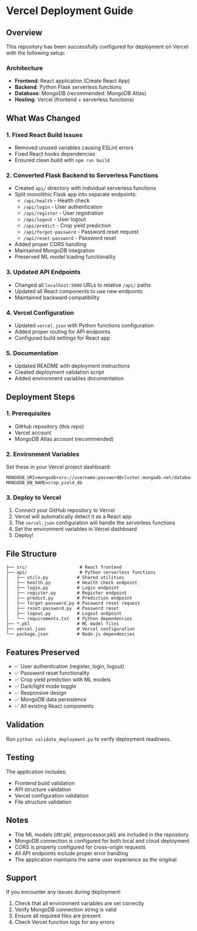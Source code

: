 # Vercel Deployment Guide

## Overview
This repository has been successfully configured for deployment on Vercel with the following setup:

### Architecture
- **Frontend**: React application (Create React App)
- **Backend**: Python Flask serverless functions
- **Database**: MongoDB (recommended: MongoDB Atlas)
- **Hosting**: Vercel (frontend + serverless functions)

## What Was Changed

### 1. Fixed React Build Issues
- Removed unused variables causing ESLint errors
- Fixed React hooks dependencies
- Ensured clean build with `npm run build`

### 2. Converted Flask Backend to Serverless Functions
- Created `api/` directory with individual serverless functions
- Split monolithic Flask app into separate endpoints:
  - `/api/health` - Health check
  - `/api/login` - User authentication  
  - `/api/register` - User registration
  - `/api/logout` - User logout
  - `/api/predict` - Crop yield prediction
  - `/api/forgot-password` - Password reset request
  - `/api/reset-password` - Password reset
- Added proper CORS handling
- Maintained MongoDB integration
- Preserved ML model loading functionality

### 3. Updated API Endpoints
- Changed all `localhost:5000` URLs to relative `/api/` paths
- Updated all React components to use new endpoints
- Maintained backward compatibility

### 4. Vercel Configuration
- Updated `vercel.json` with Python functions configuration
- Added proper routing for API endpoints
- Configured build settings for React app

### 5. Documentation
- Updated README with deployment instructions
- Created deployment validation script
- Added environment variables documentation

## Deployment Steps

### 1. Prerequisites
- GitHub repository (this repo)
- Vercel account
- MongoDB Atlas account (recommended)

### 2. Environment Variables
Set these in your Vercel project dashboard:

```
MONGODB_URI=mongodb+srv://username:password@cluster.mongodb.net/database
MONGODB_DB_NAME=crop_yield_db
```

### 3. Deploy to Vercel
1. Connect your GitHub repository to Vercel
2. Vercel will automatically detect it as a React app
3. The `vercel.json` configuration will handle the serverless functions
4. Set the environment variables in Vercel dashboard
5. Deploy!

## File Structure
```
├── src/                    # React frontend
├── api/                    # Python serverless functions
│   ├── utils.py           # Shared utilities
│   ├── health.py          # Health check endpoint
│   ├── login.py           # Login endpoint
│   ├── register.py        # Register endpoint
│   ├── predict.py         # Prediction endpoint
│   ├── forgot-password.py # Password reset request
│   ├── reset-password.py  # Password reset
│   ├── logout.py          # Logout endpoint
│   └── requirements.txt   # Python dependencies
├── *.pkl                  # ML model files
├── vercel.json            # Vercel configuration
└── package.json           # Node.js dependencies
```

## Features Preserved
- ✅ User authentication (register, login, logout)
- ✅ Password reset functionality
- ✅ Crop yield prediction with ML models
- ✅ Dark/light mode toggle
- ✅ Responsive design
- ✅ MongoDB data persistence
- ✅ All existing React components

## Validation
Run `python validate_deployment.py` to verify deployment readiness.

## Testing
The application includes:
- Frontend build validation
- API structure validation
- Vercel configuration validation
- File structure validation

## Notes
- The ML models (dtr.pkl, preprocessor.pkl) are included in the repository
- MongoDB connection is configured for both local and cloud deployment
- CORS is properly configured for cross-origin requests
- All API endpoints include proper error handling
- The application maintains the same user experience as the original

## Support
If you encounter any issues during deployment:
1. Check that all environment variables are set correctly
2. Verify MongoDB connection string is valid
3. Ensure all required files are present
4. Check Vercel function logs for any errors